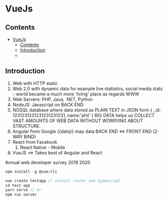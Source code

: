 # VueJs

## Contents
- [VueJs](#vuejs)
  - [Contents](#contents)
  - [Introduction](#introduction)
  - 
## Introduction

1. Web with HTTP static
2. Web 2.0 with dynamic data for example live statistics, social media stats -  world became a much more 'living' place as regards WWW
3. Web Servers: PHP, Java, .NET, Python
4. NodeJS: Javascript on BACK END
5. NOSQL database where data stored as PLAIN TEXT in JSON form
   {
       _id: 1231231231231231231231,
       name:'phil'
   } 
   BIG DATA helps us COLLECT VAST AMOUNTS OF WEB DATA WITHOUT WORRYING ABOUT STRUCTURE.
6. Angular from Google {{data}} map data  BACK END <=> FRONT END (2-WAY BIND)
7. React from Facebook
   1. React Native - Mobile
8. VueJS ==> Takes best of Angular and React

Annual web developer survey 2019 2020

```js 
npm install -g @vue/cli

vue create testapp // install router and typescript
cd test-app
yarn serve // or
npm run server